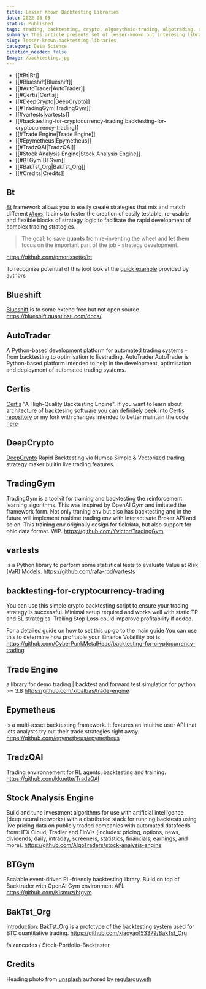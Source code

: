 ```yaml
---
title: Lesser Known Backtesting Libraries
date: 2022-06-05
status: Published
tags: trading, backtesting, crypto, algorythmic-trading, algotrading, quant
summary: This article presents set of lesser-known but interesing libraries that can be used for backtesting trading strategies and trading algortithms in general.
slug: lesser-known-backtesting-libraries
category: Data Science
citation_needed: false
Image: /backtesting.jpg
---
```


- [[#Bt|Bt]]
- [[#Blueshift|Blueshift]]
- [[#AutoTrader|AutoTrader]]
- [[#Certis|Certis]]
- [[#DeepCrypto|DeepCrypto]]
- [[#TradingGym|TradingGym]]
- [[#vartests|vartests]]
- [[#backtesting-for-cryptocurrency-trading|backtesting-for-cryptocurrency-trading]]
- [[#Trade Engine|Trade Engine]]
- [[#Epymetheus|Epymetheus]]
- [[#TradzQAI|TradzQAI]]
- [[#Stock Analysis Engine|Stock Analysis Engine]]
- [[#BTGym|BTGym]]
- [[#BakTst_Org|BakTst_Org]]
- [[#Credits|Credits]]




## Bt
[Bt](https://github.com/pmorissette/bt) framework allows you to easily create strategies that mix and match different [`Algos`](https://pmorissette.github.io/bt/bt.html#bt.core.Algo "bt.core.Algo"). It aims to foster the creation of easily testable, re-usable and flexible blocks of strategy logic to facilitate the rapid development of complex trading strategies.

> The goal: to save **quants** from re-inventing the wheel and let them focus on the important part of the job - strategy development.

https://github.com/pmorissette/bt

To recognize potential of this tool look at the [quick example](https://pmorissette.github.io/bt/#a-quick-example) provided by authors


## Blueshift
[Blueshift](https://blueshift.quantinsti.com/docs/) is to some extend free but not open source
https://blueshift.quantinsti.com/docs/

## AutoTrader
A Python-based development platform for automated trading systems - from backtesting to optimisation to livetrading.
AutoTrader AutoTrader is Python-based platform intended to help in the development, optimisation and deployment of automated trading systems.

## Certis
[Certis](https://github.com/Yeachan-Heo/Certis) "A High-Quality Backtesting Engine". If you want to learn about architecture of backtesing software you can definitely peek into [Certis repository](https://github.com/Yeachan-Heo/Certis) or my fork with changes intended to better maintain the code [here](https://github.com/izikeros/Certis)


## DeepCrypto
[DeepCrypto](https://github.com/Yeachan-Heo/DeepCrypto) Rapid Backtesting via Numba Simple & Vectorized trading strategy maker bulitin live trading features.

## TradingGym
TradingGym is a toolkit for training and backtesting the reinforcement learning algorithms. This was inspired by OpenAI Gym and imitated the framework form. Not only traning env but also has backtesting and in the future will implement realtime trading env with Interactivate Broker API and so on.
This training env originally design for tickdata, but also support for ohlc data format. WIP.
https://github.com/Yvictor/TradingGym


## vartests
 is a Python library to perform some statistical tests to evaluate Value at Risk (VaR) Models.
https://github.com/rafa-rod/vartests

## backtesting-for-cryptocurrency-trading
You can use this simple crypto backtesting script to ensure your trading strategy is successful. Minimal setup required and works well with static TP and SL strategies. Trailing Stop Loss could imporove profitability if added.

For a detailed guide on how to set this up go to the main guide You can use this to determine how profitable your Binance Volatility bot is
https://github.com/CyberPunkMetalHead/backtesting-for-cryptocurrency-trading

## Trade Engine
a library for demo trading | backtest and forward test simulation for python >= 3.8
https://github.com/xibalbas/trade-engine

## Epymetheus
is a multi-asset backtesting framework. It features an intuitive user API that lets analysts try out their trade strategies right away.
https://github.com/epymetheus/epymetheus

## TradzQAI
Trading environnement for RL agents, backtesting and training.
https://github.com/kkuette/TradzQAI

## Stock Analysis Engine
Build and tune investment algorithms for use with artificial intelligence (deep neural networks) with a distributed stack for running backtests using live pricing data on publicly traded companies with automated datafeeds from: IEX Cloud, Tradier and FinViz (includes: pricing, options, news, dividends, daily, intraday, screeners, statistics, financials, earnings, and more).
https://github.com/AlgoTraders/stock-analysis-engine

## BTGym
Scalable event-driven RL-friendly backtesting library. Build on top of Backtrader with OpenAI Gym environment API.
https://github.com/Kismuz/btgym

## BakTst_Org
Introduction: BakTst_Org is a prototype of the backtesting system used for BTC quantitative trading.
https://github.com/xiaoyao153379/BakTst_Org


faizancodes / Stock-Portfolio-Backtester

## Credits
Heading photo from [unsplash](https://unsplash.com/photos/InWI1lteYfU) authored by [regularguy.eth](https://unsplash.com/@moneyphotos)